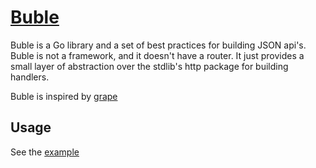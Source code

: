 # [Buble](https://github.com/ejholmes/buble)

Buble is a Go library and a set of best practices for building JSON api's.
Buble is not a framework, and it doesn't have a router. It just provides
a small layer of abstraction over the stdlib's http package for building
handlers.

Buble is inspired by [grape](https://github.com/intridea/grape)

## Usage

See the [example](/example)

